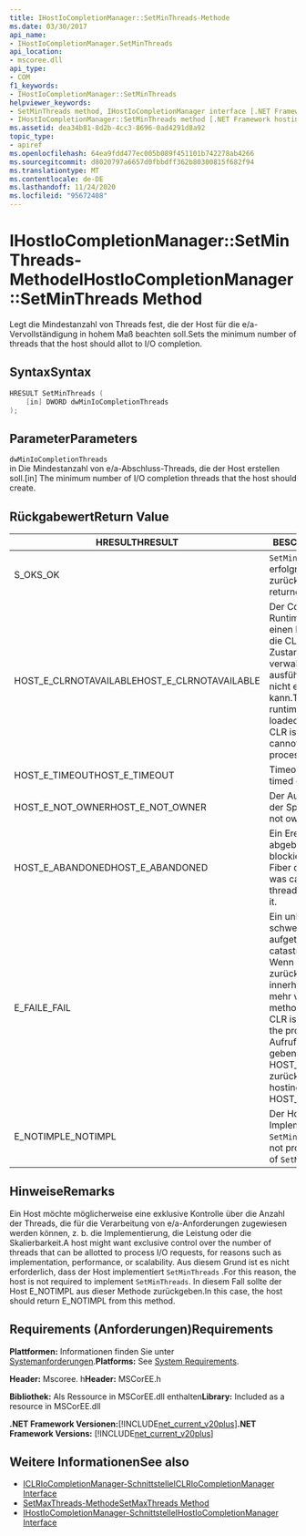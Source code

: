 ```yaml
---
title: IHostIoCompletionManager::SetMinThreads-Methode
ms.date: 03/30/2017
api_name:
- IHostIoCompletionManager.SetMinThreads
api_location:
- mscoree.dll
api_type:
- COM
f1_keywords:
- IHostIoCompletionManager::SetMinThreads
helpviewer_keywords:
- SetMinThreads method, IHostIoCompletionManager interface [.NET Framework hosting]
- IHostIoCompletionManager::SetMinThreads method [.NET Framework hosting]
ms.assetid: dea34b81-8d2b-4cc3-8696-0ad4291d8a92
topic_type:
- apiref
ms.openlocfilehash: 64ea9fdd477ec005b089f451101b742278ab4266
ms.sourcegitcommit: d8020797a6657d0fbbdff362b80300815f682f94
ms.translationtype: MT
ms.contentlocale: de-DE
ms.lasthandoff: 11/24/2020
ms.locfileid: "95672408"
---
```

# <a name="ihostiocompletionmanagersetminthreads-method"></a><span data-ttu-id="1ab51-102">IHostIoCompletionManager::SetMinThreads-Methode</span><span class="sxs-lookup"><span data-stu-id="1ab51-102">IHostIoCompletionManager::SetMinThreads Method</span></span>

<span data-ttu-id="1ab51-103">Legt die Mindestanzahl von Threads fest, die der Host für die e/a-Vervollständigung in hohem Maß beachten soll.</span><span class="sxs-lookup"><span data-stu-id="1ab51-103">Sets the minimum number of threads that the host should allot to I/O completion.</span></span>  
  
## <a name="syntax"></a><span data-ttu-id="1ab51-104">Syntax</span><span class="sxs-lookup"><span data-stu-id="1ab51-104">Syntax</span></span>  
  
```cpp  
HRESULT SetMinThreads (  
    [in] DWORD dwMinIoCompletionThreads  
);  
```  
  
## <a name="parameters"></a><span data-ttu-id="1ab51-105">Parameter</span><span class="sxs-lookup"><span data-stu-id="1ab51-105">Parameters</span></span>  

 `dwMinIoCompletionThreads`  
 <span data-ttu-id="1ab51-106">in Die Mindestanzahl von e/a-Abschluss-Threads, die der Host erstellen soll.</span><span class="sxs-lookup"><span data-stu-id="1ab51-106">[in] The minimum number of I/O completion threads that the host should create.</span></span>  
  
## <a name="return-value"></a><span data-ttu-id="1ab51-107">Rückgabewert</span><span class="sxs-lookup"><span data-stu-id="1ab51-107">Return Value</span></span>  
  
|<span data-ttu-id="1ab51-108">HRESULT</span><span class="sxs-lookup"><span data-stu-id="1ab51-108">HRESULT</span></span>|<span data-ttu-id="1ab51-109">BESCHREIBUNG</span><span class="sxs-lookup"><span data-stu-id="1ab51-109">Description</span></span>|  
|-------------|-----------------|  
|<span data-ttu-id="1ab51-110">S_OK</span><span class="sxs-lookup"><span data-stu-id="1ab51-110">S_OK</span></span>|<span data-ttu-id="1ab51-111">`SetMinThreads` wurde erfolgreich zurückgegeben.</span><span class="sxs-lookup"><span data-stu-id="1ab51-111">`SetMinThreads` returned successfully.</span></span>|  
|<span data-ttu-id="1ab51-112">HOST_E_CLRNOTAVAILABLE</span><span class="sxs-lookup"><span data-stu-id="1ab51-112">HOST_E_CLRNOTAVAILABLE</span></span>|<span data-ttu-id="1ab51-113">Der Common Language Runtime (CLR) wurde nicht in einen Prozess geladen, oder die CLR befindet sich in einem Zustand, in dem Sie verwalteten Code nicht ausführen oder den-Befehl nicht erfolgreich verarbeiten kann.</span><span class="sxs-lookup"><span data-stu-id="1ab51-113">The common language runtime (CLR) has not been loaded into a process, or the CLR is in a state in which it cannot run managed code or process the call successfully.</span></span>|  
|<span data-ttu-id="1ab51-114">HOST_E_TIMEOUT</span><span class="sxs-lookup"><span data-stu-id="1ab51-114">HOST_E_TIMEOUT</span></span>|<span data-ttu-id="1ab51-115">Timeout des Aufrufes.</span><span class="sxs-lookup"><span data-stu-id="1ab51-115">The call timed out.</span></span>|  
|<span data-ttu-id="1ab51-116">HOST_E_NOT_OWNER</span><span class="sxs-lookup"><span data-stu-id="1ab51-116">HOST_E_NOT_OWNER</span></span>|<span data-ttu-id="1ab51-117">Der Aufrufer ist nicht Besitzer der Sperre.</span><span class="sxs-lookup"><span data-stu-id="1ab51-117">The caller does not own the lock.</span></span>|  
|<span data-ttu-id="1ab51-118">HOST_E_ABANDONED</span><span class="sxs-lookup"><span data-stu-id="1ab51-118">HOST_E_ABANDONED</span></span>|<span data-ttu-id="1ab51-119">Ein Ereignis wurde abgebrochen, während ein blockierter Thread oder eine Fiber darauf wartete.</span><span class="sxs-lookup"><span data-stu-id="1ab51-119">An event was canceled while a blocked thread or fiber was waiting on it.</span></span>|  
|<span data-ttu-id="1ab51-120">E_FAIL</span><span class="sxs-lookup"><span data-stu-id="1ab51-120">E_FAIL</span></span>|<span data-ttu-id="1ab51-121">Ein unbekannter schwerwiegender Fehler ist aufgetreten.</span><span class="sxs-lookup"><span data-stu-id="1ab51-121">An unknown catastrophic failure occurred.</span></span> <span data-ttu-id="1ab51-122">Wenn eine Methode E_FAIL zurückgibt, ist die CLR innerhalb des Prozesses nicht mehr verwendbar.</span><span class="sxs-lookup"><span data-stu-id="1ab51-122">When a method returns E_FAIL, the CLR is no longer usable within the process.</span></span> <span data-ttu-id="1ab51-123">Nachfolgende Aufrufe von Hostingmethoden geben HOST_E_CLRNOTAVAILABLE zurück.</span><span class="sxs-lookup"><span data-stu-id="1ab51-123">Subsequent calls to hosting methods return HOST_E_CLRNOTAVAILABLE.</span></span>|  
|<span data-ttu-id="1ab51-124">E_NOTIMPL</span><span class="sxs-lookup"><span data-stu-id="1ab51-124">E_NOTIMPL</span></span>|<span data-ttu-id="1ab51-125">Der Host stellt keine Implementierung von bereit `SetMinThreads` .</span><span class="sxs-lookup"><span data-stu-id="1ab51-125">The host does not provide an implementation of `SetMinThreads`.</span></span>|  
  
## <a name="remarks"></a><span data-ttu-id="1ab51-126">Hinweise</span><span class="sxs-lookup"><span data-stu-id="1ab51-126">Remarks</span></span>  

 <span data-ttu-id="1ab51-127">Ein Host möchte möglicherweise eine exklusive Kontrolle über die Anzahl der Threads, die für die Verarbeitung von e/a-Anforderungen zugewiesen werden können, z. b. die Implementierung, die Leistung oder die Skalierbarkeit.</span><span class="sxs-lookup"><span data-stu-id="1ab51-127">A host might want exclusive control over the number of threads that can be allotted to process I/O requests, for reasons such as implementation, performance, or scalability.</span></span> <span data-ttu-id="1ab51-128">Aus diesem Grund ist es nicht erforderlich, dass der Host implementiert `SetMinThreads` .</span><span class="sxs-lookup"><span data-stu-id="1ab51-128">For this reason, the host is not required to implement `SetMinThreads`.</span></span> <span data-ttu-id="1ab51-129">In diesem Fall sollte der Host E_NOTIMPL aus dieser Methode zurückgeben.</span><span class="sxs-lookup"><span data-stu-id="1ab51-129">In this case, the host should return E_NOTIMPL from this method.</span></span>  
  
## <a name="requirements"></a><span data-ttu-id="1ab51-130">Requirements (Anforderungen)</span><span class="sxs-lookup"><span data-stu-id="1ab51-130">Requirements</span></span>  

 <span data-ttu-id="1ab51-131">**Plattformen:** Informationen finden Sie unter [Systemanforderungen](../../get-started/system-requirements.md).</span><span class="sxs-lookup"><span data-stu-id="1ab51-131">**Platforms:** See [System Requirements](../../get-started/system-requirements.md).</span></span>  
  
 <span data-ttu-id="1ab51-132">**Header:** Mscoree. h</span><span class="sxs-lookup"><span data-stu-id="1ab51-132">**Header:** MSCorEE.h</span></span>  
  
 <span data-ttu-id="1ab51-133">**Bibliothek:** Als Ressource in MSCorEE.dll enthalten</span><span class="sxs-lookup"><span data-stu-id="1ab51-133">**Library:** Included as a resource in MSCorEE.dll</span></span>  
  
 <span data-ttu-id="1ab51-134">**.NET Framework Versionen:**[!INCLUDE[net_current_v20plus](../../../../includes/net-current-v20plus-md.md)]</span><span class="sxs-lookup"><span data-stu-id="1ab51-134">**.NET Framework Versions:** [!INCLUDE[net_current_v20plus](../../../../includes/net-current-v20plus-md.md)]</span></span>  
  
## <a name="see-also"></a><span data-ttu-id="1ab51-135">Weitere Informationen</span><span class="sxs-lookup"><span data-stu-id="1ab51-135">See also</span></span>

- [<span data-ttu-id="1ab51-136">ICLRIoCompletionManager-Schnittstelle</span><span class="sxs-lookup"><span data-stu-id="1ab51-136">ICLRIoCompletionManager Interface</span></span>](iclriocompletionmanager-interface.md)
- [<span data-ttu-id="1ab51-137">SetMaxThreads-Methode</span><span class="sxs-lookup"><span data-stu-id="1ab51-137">SetMaxThreads Method</span></span>](ihostiocompletionmanager-setmaxthreads-method.md)
- [<span data-ttu-id="1ab51-138">IHostIoCompletionManager-Schnittstelle</span><span class="sxs-lookup"><span data-stu-id="1ab51-138">IHostIoCompletionManager Interface</span></span>](ihostiocompletionmanager-interface.md)
